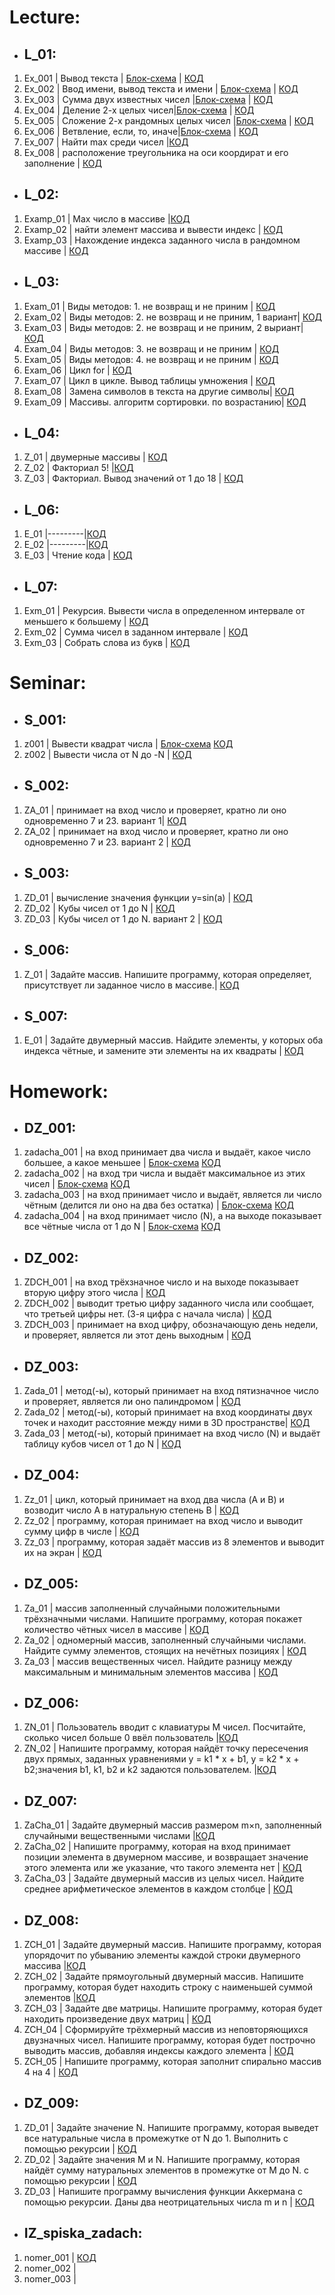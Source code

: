 # Lecture:

- ## **L_01:**
1. Ex_001 | Вывод текста | [Блок-схема](Lecture/L_01/Ex_001/diagram.drawio.png) | [КОД](Lecture/L_01/Ex_001/Program.cs)
2. Ex_002 | Ввод имени, вывод текста и имени | [Блок-схема](Lecture/L_01/Ex_002/diagram.drawio.png) | [КОД](Lecture/L_01/Ex_002/Program.cs)
3. Ex_003 | Сумма двух известных чисел |[Блок-схема](Lecture/L_01/Ex_003/diagram.drawio.png) | [КОД](Lecture/L_01/Ex_003/Program.cs)
4. Ex_004 | Деление 2-х целых чисел|[Блок-схема](Lecture/L_01/Ex_004/diagram.drawio.png) | [КОД](Lecture/L_01/Ex_004/Program.cs)
5. Ex_005 | Сложение 2-х рандомных целых чисел |[Блок-схема](Lecture/L_01/Ex_005/diagram.drawio.png) | [КОД](Lecture/L_01/Ex_005/Program.cs)
6. Ex_006 | Ветвление, если, то, иначе|[Блок-схема](Lecture/L_01/Ex_006/diagram.drawio.png) | [КОД](Lecture/L_01/Ex_006/Program.cs)
7. Ex_007 | Найти max среди чисел |[КОД](Lecture/L_01/Ex_007/Program.cs)
8. Ex_008 | расположение треугольника на оси коордират и его заполнение | [КОД](Lecture/L_01/Ex_008/Program.cs)

- ## **L_02:**
1. Examp_01 | Max число в массиве |[КОД](Lecture/L_02/Examp_01/Program.cs)
2. Examp_02 | найти элемент массива и вывести индекс | [КОД](Lecture/L_02/Examp_02/Program.cs)
3. Examp_03 | Нахождение индекса заданного числа в рандомном массиве | [КОД](Lecture/L_02/Examp_03/Program.cs)

- ## **L_03:**
1. Exam_01 | Виды методов: 1. не возвращ и не приним | [КОД](Lecture/L_03/Exam_01/Program.cs)
2. Exam_02 | Виды методов: 2. не возвращ и не приним, 1 вариант| [КОД](Lecture/L_03/Exam_02/Program.cs)
3. Exam_03 | Виды методов: 2. не возвращ и не приним, 2 выриант| [КОД](Lecture/L_03/Exam_03/Program.cs)
4. Exam_04 | Виды методов: 3. не возвращ и не приним | [КОД](Lecture/L_03/Exam_04/Program.cs)
5. Exam_05 | Виды методов: 4. не возвращ и не приним | [КОД](Lecture/L_03/Exam_05/Program.cs)
6. Exam_06 | Цикл for | [КОД](Lecture/L_03/Exam_06/Program.cs)
7. Exam_07 | Цикл в цикле. Вывод таблицы умножения | [КОД](Lecture/L_03/Exam_07/Program.cs)
8. Exam_08 | Замена символов в текста на другие символы| [КОД](Lecture/L_03/Exam_08/Program.cs)
9. Exam_09 | Массивы. алгоритм сортировки. по возрастанию| [КОД](Lecture/L_03/Exam_09/Program.cs)

- ## **L_04:**
1. Z_01 | двумерные массивы | [КОД](Lecture/L_04/Z_01/Program.cs)
2. Z_02 | Факториал 5! |[КОД](Lecture/L_04/Z_02/Program.cs)
3. Z_03 | Факториал. Вывод значений от 1 до 18 | [КОД](Lecture/L_04/Z_03/Program.cs)

- ## **L_06:**
1. E_01 |---------|[КОД](Lecture/L_06/E_01/Program.cs)
2. E_02 |---------|[КОД](Lecture/L_06/E_02/Program.cs)
3. E_03 | Чтение кода | [КОД](Lecture/L_06/E_03/Program.cs)

- ## **L_07:**
1. Exm_01 | Рекурсия. Вывести числа в определенном интервале от меньшего к большему | [КОД](Lecture/L_07/Exm_01/Program.cs)
2. Exm_02 | Сумма чисел в заданном интервале | [КОД](Lecture/L_07/Exm_02/Program.cs)
3. Exm_03 | Собрать слова из букв | [КОД](Lecture/L_07/Exm_03/Program.cs)

# Seminar:

- ## **S_001:**
1. z001 | Вывести квадрат числа | [Блок-схема](Seminar/S_001/z001/diagram.drawio.png) [КОД](Seminar/S_001/z001/Program.cs)
2. z002 | Вывести числа от N до -N | [КОД](Seminar/S_001/z002/Program.cs)

- ## **S_002:**
1. ZA_01 | принимает на вход число и проверяет, кратно ли оно одновременно 7 и 23. вариант 1| [КОД](Seminar/S_002/ZA_01/Program.cs)
2. ZA_02 | принимает на вход число и проверяет, кратно ли оно одновременно 7 и 23. вариант 2 | [КОД](Seminar/S_002/ZA_02/Program.cs)

- ## **S_003:**
1. ZD_01 | вычисление значения функции y=sin(a) | [КОД](Seminar/S_003/ZD_01/Program.cs)
2. ZD_02 | Кубы чисел от 1 до N | [КОД](Seminar/S_003/ZD_02/Program.cs)
3. ZD_03 | Кубы чисел от 1 до N. вариант 2 | [КОД](Seminar/S_003/ZD_03/Program.cs)

- ## **S_006:**
1. Z_01 | Задайте массив. Напишите программу, которая определяет, присутствует ли заданное число в массиве.| [КОД](Seminar/S_006/Z_01/Program.cs)

- ## **S_007:**
1. E_01 | Задайте двумерный массив. Найдите элементы, у которых оба индекса чётные, и замените эти элементы на их квадраты | [КОД](Seminar/S_007/E_01/Program.cs)

# Homework:

- ## **DZ_001:**
1. zadacha_001 | на вход принимает два числа и выдаёт, какое число большее, а какое меньшее | [Блок-схема](Homework/DZ_001/zadacha_001/diagram.drawio.png) [КОД](Homework/DZ_001/zadacha_001/Program.cs)
2. zadacha_002 | на вход три числа и выдаёт максимальное из этих чисел | [Блок-схема](Homework/DZ_001/zadacha_002/diagram.drawio.png) [КОД](Homework/DZ_001/zadacha_002/Program.cs)
3. zadacha_003 | на вход принимает число и выдаёт, является ли число чётным (делится ли оно на два без остатка) | [Блок-схема](Homework/DZ_001/zadacha_003/diagram.drawio.png) [КОД](Homework/DZ_001/zadacha_003/Program.cs)
4. zadacha_004 | на вход принимает число (N), а на выходе показывает все чётные числа от 1 до N | [Блок-схема](Homework/DZ_001/zadacha_004/diagram.drawio.png) [КОД](Homework/DZ_001/zadacha_004/Program.cs)

- ## **DZ_002:**
1. ZDCH_001 | на вход трёхзначное число и на выходе показывает вторую цифру этого числа | [КОД](Homework/DZ_002/ZDCH_001/Program.cs)
2. ZDCH_002 | выводит третью цифру заданного числа или сообщает, что третьей цифры нет. (3-я цифра с начала числа) | [КОД](Homework/DZ_002/ZDCH_002/Program.cs)
3. ZDCH_003 | принимает на вход цифру, обозначающую день недели, и проверяет, является ли этот день выходным | [КОД](Homework/DZ_002/ZDCH_003/Program.cs)

- ## **DZ_003:**
1. Zada_01 | метод(-ы), который принимает на вход пятизначное число и проверяет, является ли оно палиндромом | [КОД](Homework/DZ_003/Zada_01/Program.cs)
2. Zada_02 | метод(-ы), который принимает на вход координаты двух точек и находит расстояние между ними в 3D пространстве| [КОД](Homework/DZ_003/Zada_02/Program.cs)
3. Zada_03 | метод(-ы), который принимает на вход число (N) и выдаёт таблицу кубов чисел от 1 до N | [КОД](Homework/DZ_003/Zada_03/Program.cs)

- ## **DZ_004:**
1. Zz_01 | цикл, который принимает на вход два числа (A и B) и возводит число A в натуральную степень B | [КОД](Homework/DZ_004/Zz_01/Program.cs)
2. Zz_02 | программу, которая принимает на вход число и выводит сумму цифр в числе | [КОД](Homework/DZ_004/Zz_02/Program.cs)
3. Zz_03 | программу, которая задаёт массив из 8 элементов и выводит их на экран | [КОД](Homework/DZ_004/Zz_03/Program.cs)

- ## **DZ_005:**
1. Za_01 | массив заполненный случайными положительными трёхзначными числами. Напишите программу, которая покажет количество чётных чисел в массиве | [КОД](Homework/DZ_005/Za_01/Program.cs)
2. Za_02 | одномерный массив, заполненный случайными числами. Найдите сумму элементов, стоящих на нечётных позициях | [КОД](Homework/DZ_005/Za_02/Program.cs)
3. Za_03 | массив вещественных чисел. Найдите разницу между максимальным и минимальным элементов массива | [КОД](Homework/DZ_005/Za_03/Program.cs)

- ## **DZ_006:**
1. ZN_01 |  Пользователь вводит с клавиатуры M чисел. Посчитайте, сколько чисел больше 0 ввёл пользователь |[КОД](Homework/DZ_006/ZN_01/Program.cs)
2. ZN_02 | Напишите программу, которая найдёт точку пересечения двух прямых, заданных уравнениями y = k1 * x + b1, y = k2 * x + b2;значения b1, k1, b2 и k2 задаются пользователем. |[КОД](Homework/DZ_006/ZN_02/Program.cs)

- ## **DZ_007:**
1. ZaCha_01 | Задайте двумерный массив размером m×n, заполненный случайными вещественными числами |[КОД](Homework/DZ_007/ZaCha_01/Program.cs)
2. ZaCha_02 | Напишите программу, которая на вход принимает позиции элемента в двумерном массиве, и возвращает значение этого элемента или же указание, что такого элемента нет | [КОД](Homework/DZ_007/ZaCha_02/Program.cs)
3. ZaCha_03 | Задайте двумерный массив из целых чисел. Найдите среднее арифметическое элементов в каждом столбце | [КОД](Homework/DZ_007/ZaCha_03/Program.cs)

- ## **DZ_008:**
1. ZCH_01 | Задайте двумерный массив. Напишите программу, которая упорядочит по убыванию элементы каждой строки двумерного массива |[КОД](Homework/DZ_008/ZCH_01/Program.cs)
2. ZCH_02 | Задайте прямоугольный двумерный массив. Напишите программу, которая будет находить строку с наименьшей суммой элементов |[КОД](Homework/DZ_008/ZCH_02/Program.cs)
3. ZCH_03 | Задайте две матрицы. Напишите программу, которая будет находить произведение двух матриц | [КОД](Homework/DZ_008/ZCH_03/Program.cs)
4. ZCH_04 | Сформируйте трёхмерный массив из неповторяющихся двузначных чисел. Напишите программу, которая будет построчно выводить массив, добавляя индексы каждого элемента | [КОД](Homework/DZ_008/ZCH_04/Program.cs)
5. ZCH_05 | Напишите программу, которая заполнит спирально массив 4 на 4 | [КОД](Homework/DZ_008/ZCH_05/Program.cs)

- ## **DZ_009:**
1. ZD_01 | Задайте значение N. Напишите программу, которая выведет все натуральные числа в промежутке от N до 1. Выполнить с помощью рекурсии | [КОД](Homework/DZ_009/ZD_01/Program.cs)
2. ZD_02 | Задайте значения M и N. Напишите программу, которая найдёт сумму натуральных элементов в промежутке от M до N. с помощью рекурсии | [КОД](Homework/DZ_009/ZD_02/Program.cs)
3. ZD_03 | Напишите программу вычисления функции Аккермана с помощью рекурсии. Даны два неотрицательных числа m и n | [КОД](Homework/DZ_009/ZD_03/Program.cs)

- ## **IZ_spiska_zadach:**
1. nomer_001 | [КОД](Homework/IZ_spiska_zadach/nomer_001/Program.cs)
2. nomer_002 | 
3. nomer_003 |